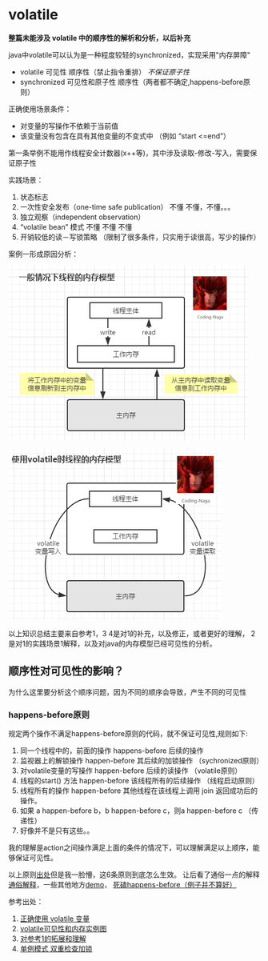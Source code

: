 # volatile

**整篇未能涉及 volatile 中的顺序性的解析和分析，以后补充**

java中volatile可以认为是一种程度较轻的synchronized，实现采用"内存屏障"
* volatile      可见性          顺序性（禁止指令重排） *不保证原子性*
* synchronized  可见性和原子性   顺序性（两者都不确定,happens-before原则）

正确使用场景条件：
* 对变量的写操作不依赖于当前值
* 该变量没有包含在具有其他变量的不变式中 （例如 “start <=end”）

第一条举例不能用作线程安全计数器(x++等)，其中涉及读取-修改-写入，需要保证原子性

实践场景：
1. 状态标志
2. 一次性安全发布（one-time safe publication） 不懂 不懂，不懂。。。
3. 独立观察（independent observation）
4. “volatile bean” 模式                      不懂 不懂 不懂
5. 开销较低的读－写锁策略  （限制了很多条件，只实用于读很高，写少的操作）

案例一形成原因分析：

![java线程正常内存模型](./img/thread_normal.png)

![java线程volatile变量内存模型](./img/thread_volatile.png)

以上知识总结主要来自参考1，3 4是对1的补充，以及修正，或者更好的理解，
2是对1的实践场景1解释，以及对java的内存模型已经可见性的分析。


## 顺序性对可见性的影响？

为什么这里要分析这个顺序问题，因为不同的顺序会导致，产生不同的可见性

### happens-before原则
规定两个操作不满足happens-before原则的代码，就不保证可见性,规则如下:
1. 同一个线程中的，前面的操作 happens-before 后续的操作
2. 监视器上的解锁操作 happen-before 其后续的加锁操作  （sychronized原则）
3. 对volatile变量的写操作 happen-before 后续的读操作 （volatile原则）
4. 线程的start() 方法 happen-before 该线程所有的后续操作 （线程启动原则）
5. 线程所有的操作 happen-before 其他线程在该线程上调用 join 返回成功后的操作。
6. 如果 a happen-before b，b happen-before c，则a happen-before c （传递性）
7. 好像并不是只有这些。。

我的理解是action之间操作满足上面的条件的情况下，可以理解满足以上顺序，能够保证可见性。

以上原则[出处](http://www.importnew.com/23520.html)但是我一脸懵，这6条原则到底怎么生效。
让后看了通俗一点的解释[通俗解释](http://ifeve.com/easy-happens-before/)，一些其他地方[demo](https://toutiao.io/posts/377232/app_preview)，
[死磕happens-before（例子并不算好）](http://www.importnew.com/23519.html)



参考出处：
1. [正确使用 volatile 变量](https://www.ibm.com/developerworks/cn/java/j-jtp06197.html)
2. [volatile可见性和内存实例图](https://blog.csdn.net/lemon_tree12138/article/details/51062421)
3. [对参考1的拓展和理解](https://blog.csdn.net/vking_wang/article/details/9982709)
4. [单例模式 双重检查加锁](https://blog.csdn.net/vking_wang/article/details/8708520)

